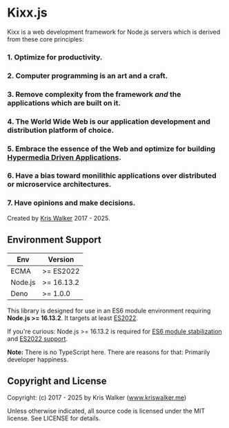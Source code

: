 Kixx.js
=======
Kixx is a web development framework for Node.js servers which is derived from these core principles:

### 1. Optimize for productivity.

### 2. Computer programming is an art and a craft.

### 3. Remove complexity from the framework *and* the applications which are built on it.

### 4. The World Wide Web is our application development and distribution platform of choice.

### 5. Embrace the essence of the Web and optimize for building [Hypermedia Driven Applications](https://htmx.org/essays/hypermedia-driven-applications/).

### 6. Have a bias toward monilithic applications over distributed or microservice architectures.

### 7. Have opinions and make decisions.

Created by [Kris Walker](https://www.kriswalker.me) 2017 - 2025.

## Environment Support

| Env     | Version    |
|---------|------------|
| ECMA    | >= ES2022  |
| Node.js | >= 16.13.2 |
| Deno    | >= 1.0.0   |

This library is designed for use in an ES6 module environment requiring __Node.js >= 16.13.2__. It targets at least [ES2022](https://node.green/#ES2022).

If you're curious: Node.js >= 16.13.2 is required for [ES6 module stabilization](https://nodejs.org/dist/latest-v18.x/docs/api/esm.html#modules-ecmascript-modules) and [ES2022 support](https://node.green/#ES2020).

__Note:__ There is no TypeScript here. There are reasons for that: Primarily developer happiness.

Copyright and License
---------------------
Copyright: (c) 2017 - 2025 by Kris Walker (www.kriswalker.me)

Unless otherwise indicated, all source code is licensed under the MIT license. See LICENSE for details.
